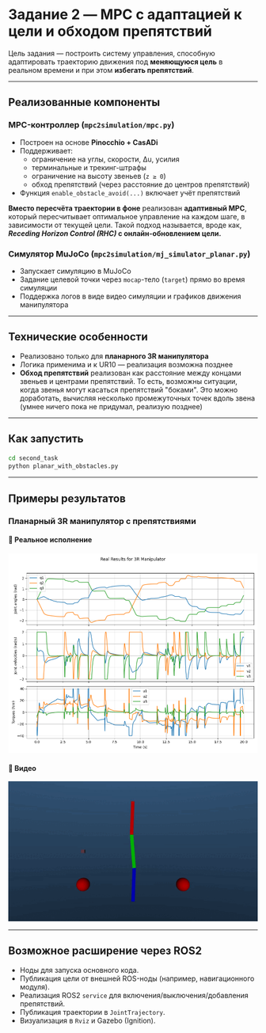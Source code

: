 # Задание 2 — MPC с адаптацией к цели и обходом препятствий

Цель задания — построить систему управления, способную адаптировать траекторию движения под **меняющуюся цель** в реальном времени и при этом **избегать препятствий**.

---

## Реализованные компоненты

### MPC-контроллер (`mpc2simulation/mpc.py`)

- Построен на основе **Pinocchio + CasADi**
- Поддерживает:
  - ограничение на углы, скорости, ∆u, усилия
  - терминальные и трекинг-штрафы
  - ограничение на высоту звеньев (`z ≥ 0`)
  - обход препятствий (через расстояние до центров препятствий)
- Функция `enable_obstacle_avoid(...)` включает учёт препятствий

**Вместо пересчёта траектории в фоне** реализован **адаптивный MPC**, который пересчитывает оптимальное управление на каждом шаге, в зависимости от текущей цели. Такой подход называется, вроде как, ***Receding Horizon Control (RHC)* с онлайн-обновлением цели.**

### Симулятор MuJoCo (`mpc2simulation/mj_simulator_planar.py`)

- Запускает симуляцию в MuJoCo
- Задание целевой точки через `mocap`-тело (`target`) прямо во время симуляции
- Поддержка логов в виде видео симуляции и графиков движения манипулятора

---

## Технические особенности

- Реализовано только для **планарного 3R манипулятора**
- Логика применима и к UR10 — реализация возможна позднее
- **Обход препятствий** реализован как расстояние между концами звеньев и центрами препятствий. То есть, возможны ситуации, когда звенья могут касаться препятствий "боками". Это можно доработать, вычисляя несколько промежуточных точек вдоль звена (умнее ничего пока не придумал, реализую позднее)

---

## Как запустить

```bash
cd second_task
python planar_with_obstacles.py
```

---

## Примеры результатов

### Планарный 3R манипулятор с препятствиями

#### 🔹 Реальное исполнение

![Real Results](logs/planar/real_results.png)

#### 🔹 Видео

<img src="logs/planar/vid.gif" width="600"/>

---

## Возможное расширение через ROS2

- Ноды для запуска основного кода.
- Публикация цели от внешней ROS-ноды (например, навигационного модуля).
- Реализация ROS2 `service` для включения/выключения/добавления препятствий.
- Публикация траектории в `JointTrajectory`.
- Визуализация в `Rviz` и Gazebo (Ignition).